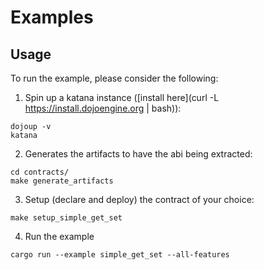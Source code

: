 # Examples

## Usage

To run the example, please consider the following:

1. Spin up a katana instance ([install here](curl -L https://install.dojoengine.org | bash)):

```
dojoup -v
katana
```

2. Generates the artifacts to have the abi being extracted:

```
cd contracts/
make generate_artifacts
```

3. Setup (declare and deploy) the contract of your choice:

```
make setup_simple_get_set
```

4. Run the example

```
cargo run --example simple_get_set --all-features
```

